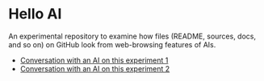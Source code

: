 # Hello AI

An experimental repository to examine how files (README, sources, docs, and so on) on GitHub look from web-browsing features of AIs.

* [Conversation with an AI on this experiment 1](https://chat.openai.com/share/61d53f48-c105-4942-81f2-691e77e90027)
* [Conversation with an AI on this experiment 2](https://chat.openai.com/share/822029ea-711f-4dd5-b8fb-35bc42eae5f1)

